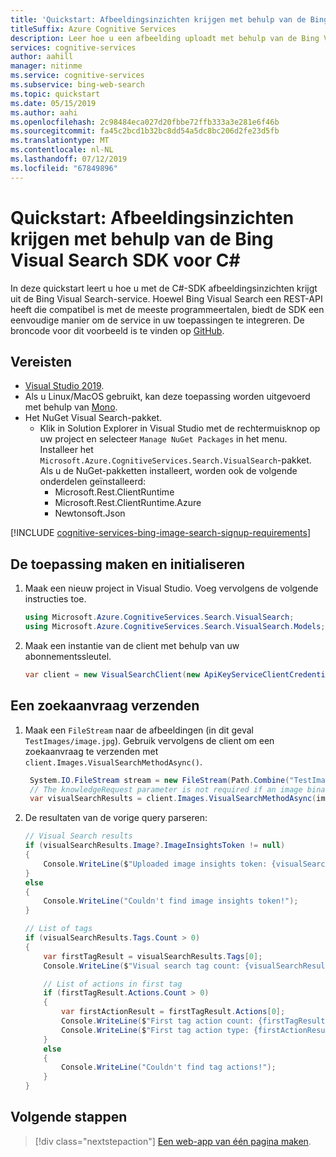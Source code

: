 ```yaml
---
title: 'Quickstart: Afbeeldingsinzichten krijgen met behulp van de Bing Visual Search SDK voor C#'
titleSuffix: Azure Cognitive Services
description: Leer hoe u een afbeelding uploadt met behulp van de Bing Visual Search SDK en inzichten in de afbeelding verkrijgt.
services: cognitive-services
author: aahill
manager: nitinme
ms.service: cognitive-services
ms.subservice: bing-web-search
ms.topic: quickstart
ms.date: 05/15/2019
ms.author: aahi
ms.openlocfilehash: 2c98484eca027d20fbbe72ffb333a3e281e6f46b
ms.sourcegitcommit: fa45c2bcd1b32bc8dd54a5dc8bc206d2fe23d5fb
ms.translationtype: MT
ms.contentlocale: nl-NL
ms.lasthandoff: 07/12/2019
ms.locfileid: "67849896"
---
```

# <a name="quickstart-get-image-insights-using-the-bing-visual-search-sdk-for-c"></a>Quickstart: Afbeeldingsinzichten krijgen met behulp van de Bing Visual Search SDK voor C#

In deze quickstart leert u hoe u met de C#-SDK afbeeldingsinzichten krijgt uit de Bing Visual Search-service. Hoewel Bing Visual Search een REST-API heeft die compatibel is met de meeste programmeertalen, biedt de SDK een eenvoudige manier om de service in uw toepassingen te integreren. De broncode voor dit voorbeeld is te vinden op [GitHub](https://github.com/Azure-Samples/cognitive-services-dotnet-sdk-samples/tree/master/BingSearchv7/BingVisualSearch).

## <a name="prerequisites"></a>Vereisten

* [Visual Studio 2019](https://visualstudio.microsoft.com/downloads/).
* Als u Linux/MacOS gebruikt, kan deze toepassing worden uitgevoerd met behulp van [Mono](https://www.mono-project.com/).
* Het NuGet Visual Search-pakket. 
    - Klik in Solution Explorer in Visual Studio met de rechtermuisknop op uw project en selecteer `Manage NuGet Packages` in het menu. Installeer het `Microsoft.Azure.CognitiveServices.Search.VisualSearch`-pakket. Als u de NuGet-pakketten installeert, worden ook de volgende onderdelen geïnstalleerd:
        - Microsoft.Rest.ClientRuntime
        - Microsoft.Rest.ClientRuntime.Azure
        - Newtonsoft.Json


[!INCLUDE [cognitive-services-bing-image-search-signup-requirements](../../../includes/cognitive-services-bing-image-search-signup-requirements.md)]

<a name="client"></a>

## <a name="create-and-initialize-the-application"></a>De toepassing maken en initialiseren

1. Maak een nieuw project in Visual Studio. Voeg vervolgens de volgende instructies toe.
    
    ```csharp
    using Microsoft.Azure.CognitiveServices.Search.VisualSearch;
    using Microsoft.Azure.CognitiveServices.Search.VisualSearch.Models;
    ```

2. Maak een instantie van de client met behulp van uw abonnementssleutel.
    
    ```csharp
    var client = new VisualSearchClient(new ApiKeyServiceClientCredentials("YOUR-ACCESS-KEY"));
    ```
    
## <a name="send-a-search-request"></a>Een zoekaanvraag verzenden 

1. Maak een `FileStream` naar de afbeeldingen (in dit geval `TestImages/image.jpg`). Gebruik vervolgens de client om een zoekaanvraag te verzenden met `client.Images.VisualSearchMethodAsync()`. 
    
    ```csharp
     System.IO.FileStream stream = new FileStream(Path.Combine("TestImages", "image.jpg"), FileMode.Open);
     // The knowledgeRequest parameter is not required if an image binary is passed in the request body
     var visualSearchResults = client.Images.VisualSearchMethodAsync(image: stream, knowledgeRequest: (string)null).Result;
    ```
    
2. De resultaten van de vorige query parseren:

    ```csharp
    // Visual Search results
    if (visualSearchResults.Image?.ImageInsightsToken != null)
    {
        Console.WriteLine($"Uploaded image insights token: {visualSearchResults.Image.ImageInsightsToken}");
    }
    else
    {
        Console.WriteLine("Couldn't find image insights token!");
    }
    
    // List of tags
    if (visualSearchResults.Tags.Count > 0)
    {
        var firstTagResult = visualSearchResults.Tags[0];
        Console.WriteLine($"Visual search tag count: {visualSearchResults.Tags.Count}");
    
        // List of actions in first tag
        if (firstTagResult.Actions.Count > 0)
        {
            var firstActionResult = firstTagResult.Actions[0];
            Console.WriteLine($"First tag action count: {firstTagResult.Actions.Count}");
            Console.WriteLine($"First tag action type: {firstActionResult.ActionType}");
        }
        else
        {
            Console.WriteLine("Couldn't find tag actions!");
        }
    }
    ```

## <a name="next-steps"></a>Volgende stappen

> [!div class="nextstepaction"]
> [Een web-app van één pagina maken](tutorial-bing-visual-search-single-page-app.md).
